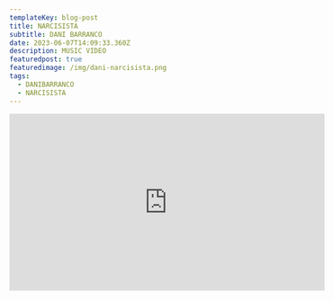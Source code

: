 ```yaml
---
templateKey: blog-post
title: NARCISISTA
subtitle: DANI BARRANCO
date: 2023-06-07T14:09:33.360Z
description: MUSIC VIDEO
featuredpost: true
featuredimage: /img/dani-narcisista.png
tags:
  - DANIBARRANCO
  - NARCISISTA
---
```

<iframe width="560" height="315" src="https://www.youtube.com/embed/knNSsY4xWhw" title="YouTube video player" frameborder="0" allow="accelerometer; autoplay; clipboard-write; encrypted-media; gyroscope; picture-in-picture; web-share" allowfullscreen></iframe>